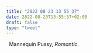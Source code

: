 ```yaml
---
title: "2022 08 23 13 55 37"
date: 2022-08-23T13:55:37+02:00
draft: false
type: "tweet"
---
```


<a href="" class="iconfont icon-music" title="rss"></a> &nbsp; Mannequin Pussy, _Romantic_.
